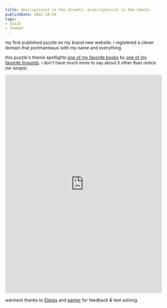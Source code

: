 ```yaml
---
title: descriptivist in the streets, prescriptivist in the sheets
publishDate: 2021-10-29
tags:
- 15x15
- themed
---
```


my first published puzzle on my brand new website. i registered a clever domain that portmanteaus with my name and everything.

this puzzle's theme spotlights [one of my favorite books](https://gretchenmcculloch.com/book/) by [one of my favorite linguists](https://twitter.com/GretchenAMcC). i don't have much more to say about it other than *notice me senpai*.

<iframe height="700" width="100%" allowfullscreen="true" style="border:none;width: 100% !important;position: static;display: block !important;margin: 0 !important;"  name="fd3a62418cda3b6760b5ced22a0cedd56266bfec9312727b81999d974df33c3b" src="https://amuselabs.com/pmm/crossword?id=81b164f2&set=fd3a62418cda3b6760b5ced22a0cedd56266bfec9312727b81999d974df33c3b&embed=1"></iframe>

warmest thanks to [Elipsis](https://xxxwordinfo.com/) and [parker](https://parkerhiggins.net/) for feedback & test solving.
